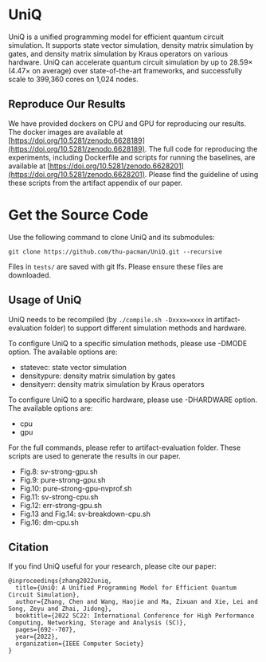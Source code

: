 # UniQ
UniQ is a unified programming model for efficient quantum circuit simulation. It supports state vector simulation, density matrix simulation by gates, and density matrix simulation by Kraus operators on various hardware. UniQ can accelerate quantum circuit simulation by up to 28.59× (4.47× on average) over state-of-the-art frameworks, and successfully scale to 399,360 cores on 1,024 nodes.

## Reproduce Our Results
We have provided dockers on CPU and GPU for reproducing our results. The docker images are available at [https://doi.org/10.5281/zenodo.6628189](https://doi.org/10.5281/zenodo.6628189). The full code for reproducing the experiments, including Dockerfile and scripts for running the baselines, are available at  [https://doi.org/10.5281/zenodo.6628201](https://doi.org/10.5281/zenodo.6628201). Please find the guideline of using these scripts from the artifact appendix of our paper.

# Get the Source Code
Use the following command to clone UniQ and its submodules:

`git clone https://github.com/thu-pacman/UniQ.git --recursive`

Files in `tests/` are saved with git lfs. Please ensure these files are downloaded.

## Usage of UniQ
UniQ needs to be recompiled (by `./compile.sh -Dxxxx=xxxx` in artifact-evaluation folder) to support different simulation methods and hardware.

To configure UniQ to a specific simulation methods, please use -DMODE option. The available options are:
* statevec: state vector simulation
* densitypure: density matrix simulation by gates
* densityerr: density matrix simulation by Kraus operators

To configure UniQ to a specific hardware, please use -DHARDWARE option. The available options are:
* cpu
* gpu

For the full commands, please refer to artifact-evaluation folder. These scripts are used to generate the results in our paper.
* Fig.8: sv-strong-gpu.sh
* Fig.9: pure-strong-gpu.sh
* Fig.10: pure-strong-gpu-nvprof.sh
* Fig.11: sv-strong-cpu.sh
* Fig.12: err-strong-gpu.sh
* Fig.13 and Fig.14: sv-breakdown-cpu.sh
* Fig.16: dm-cpu.sh

## Citation
If you find UniQ useful for your research, please cite our paper:
```
@inproceedings{zhang2022uniq,
  title={UniQ: A Unified Programming Model for Efficient Quantum Circuit Simulation},
  author={Zhang, Chen and Wang, Haojie and Ma, Zixuan and Xie, Lei and Song, Zeyu and Zhai, Jidong},
  booktitle={2022 SC22: International Conference for High Performance Computing, Networking, Storage and Analysis (SC)},
  pages={692--707},
  year={2022},
  organization={IEEE Computer Society}
}
```
